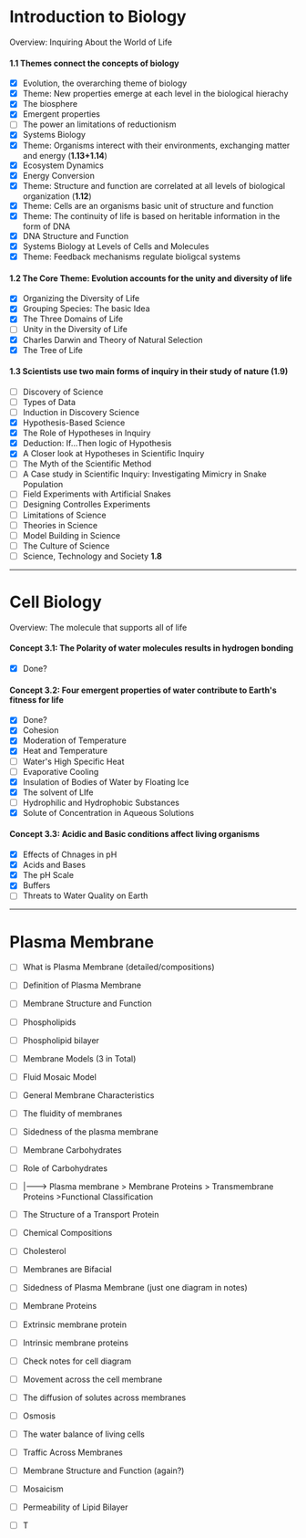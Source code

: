 # Introduction to Biology

Overview: Inquiring About the World of Life

#### 1.1 Themes connect the concepts of biology
 - [x] Evolution, the overarching theme of biology
 - [x] Theme: New properties emerge at each level in the biological hierachy
 - [x] The biosphere
 - [x] Emergent properties
 - [ ] The power an limitations of reductionism
 - [x] Systems Biology
 - [x] Theme: Organisms interect with their environments, exchanging matter and energy (**1.13+1.14**)
 - [x] Ecosystem Dynamics
 - [x] Energy Conversion
 - [x] Theme: Structure and function are correlated at all levels of biological organization (**1.12**)
 - [x] Theme: Cells are an organisms basic unit of structure and function
 - [x] Theme: The continuity of life is based on heritable information in the form of DNA
 - [x] DNA Structure and Function
 - [x] Systems Biology at Levels of Cells and Molecules
 - [x] Theme: Feedback mechanisms regulate bioligcal systems

#### 1.2 The Core Theme: Evolution accounts for the unity and diversity of life
- [x] Organizing the Diversity of Life
- [x] Grouping Species: The basic Idea
- [x] The Three Domains of Life
- [ ] Unity in the Diversity of Life
- [x] Charles Darwin and Theory of Natural Selection
- [x] The Tree of Life

#### 1.3 Scientists use two main forms of inquiry in their study of nature (**1.9**)
- [ ] Discovery of Science
- [ ] Types of Data
- [ ] Induction in Discovery Science
- [x] Hypothesis-Based Science
- [x] The Role of Hypotheses in Inquiry
- [x] Deduction: If...Then logic of Hypothesis
- [x] A Closer look at Hypotheses in Scientific Inquiry
- [ ] The Myth of the Scientific Method
- [ ] A Case study in Scientific Inquiry: Investigating Mimicry in Snake Population
- [ ] Field Experiments with Artificial Snakes
- [ ] Designing Controlles Experiments
- [ ] Limitations of Science
- [ ] Theories in Science
- [ ] Model Building in Science
- [ ] The Culture of Science
- [ ] Science, Technology and Society **1.8**

--------------------------------------

# Cell Biology

Overview: The molecule that supports all of life

#### Concept 3.1: The Polarity of water molecules results in hydrogen bonding

- [x] Done?

#### Concept 3.2: Four emergent properties of water contribute to Earth's fitness for life

- [x] Done?
- [x] Cohesion
- [x] Moderation of Temperature
- [x] Heat and Temperature
- [ ] Water's High Specific Heat
- [ ] Evaporative Cooling
- [x] Insulation of Bodies of Water by Floating Ice
- [x] The solvent of LIfe
- [ ] Hydrophilic and Hydrophobic Substances
- [x] Solute of Concentration in Aqueous Solutions

#### Concept 3.3: Acidic and Basic conditions affect living organisms

- [x] Effects of Chnages in pH
- [x] Acids and Bases
- [x] The pH Scale
- [x] Buffers
- [ ] Threats to Water Quality on Earth

----------------

# Plasma Membrane

- [ ] What is Plasma Membrane (detailed/compositions)
- [ ] Definition of Plasma Membrane
- [ ] Membrane Structure and Function
- [ ] Phospholipids
- [ ] Phospholipid bilayer
- [ ] Membrane Models (3 in Total)
- [ ] Fluid Mosaic Model
- [ ] General Membrane Characteristics
- [ ] The fluidity of membranes
- [ ] Sidedness of the plasma membrane
- [ ] Membrane Carbohydrates
- [ ] Role of Carbohydrates
- [ ] |---> Plasma membrane > Membrane Proteins > Transmembrane Proteins >Functional Classification
- [ ] The Structure of a Transport Protein
- [ ] Chemical Compositions

- [ ] Cholesterol
- [ ] Membranes are Bifacial
- [ ] Sidedness of Plasma Membrane (just one diagram in notes)
- [ ] Membrane Proteins
- [ ] Extrinsic membrane protein
- [ ] Intrinsic membrane proteins
- [ ] Check notes for cell diagram
- [ ] Movement across the cell membrane
- [ ] The diffusion of solutes across membranes
- [ ] Osmosis
- [ ] The water balance of living cells
- [ ] Traffic Across Membranes
- [ ] Membrane Structure and Function (again?)
- [ ] Mosaicism
- [ ] Permeability of Lipid Bilayer
- [ ] T